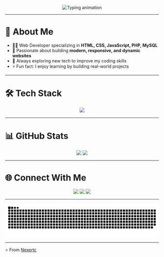 <!-- Banner Animasi -->
<p align="center">
  <img src="https://readme-typing-svg.demolab.com?font=Fira+Code&size=24&pause=1000&color=00C9FF&center=true&vCenter=true&width=600&lines=Hi+👋,+I'm+Nexertc!;Web+Developer+%7C+Frontend+%2B+Backend;HTML+%7C+CSS+%7C+JavaScript+%7C+PHP+%7C+MySQL;Love+to+build+cool+websites+%26+apps!" alt="Typing animation" />
</p>

---

# 💫 About Me  
- 👨‍💻 Web Developer specializing in **HTML, CSS, JavaScript, PHP, MySQL**  
- 🎯 Passionate about building **modern, responsive, and dynamic websites**  
- 🚀 Always exploring new tech to improve my coding skills  
- ⚡ Fun fact: I enjoy learning by building real-world projects  

---

# 🛠️ Tech Stack  
<p align="center">
  <img src="https://skillicons.dev/icons?i=html,css,js,php,mysql,git,github,vscode&perline=7" />
</p>

---

# 📊 GitHub Stats  
<p align="center">
  <img src="https://github-readme-stats.vercel.app/api?username=Nexertc&show_icons=true&theme=tokyonight&hide_border=true" height="165"/>
  <img src="https://github-readme-streak-stats.herokuapp.com/?user=Nexertc&theme=tokyonight&hide_border=true" height="165"/>
</p>  

---

# 🌐 Connect With Me  
<p align="center">
  <a href="mailto:yourmail@gmail.com"><img src="https://skillicons.dev/icons?i=gmail" height="40"/></a>
  <a href="https://github.com/Nexertc"><img src="https://skillicons.dev/icons?i=github" height="40"/></a>
  <a href="#"><img src="https://skillicons.dev/icons?i=linkedin" height="40"/></a>
</p>

---

<p align="center">
  <img src="https://raw.githubusercontent.com/platane/snk/output/github-contribution-grid-snake-dark.svg" alt="snake animation"/>
</p>

---

⭐️ From [Nexertc](https://github.com/Nexertc)

